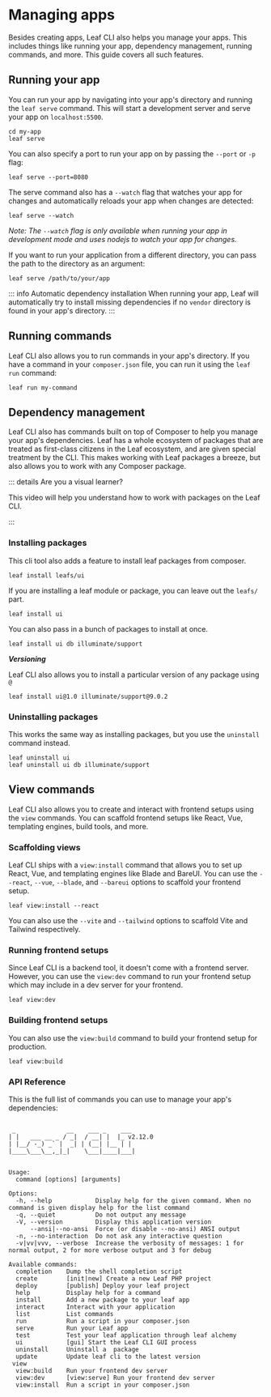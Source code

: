 # Managing apps

<!-- markdownlint-disable no-inline-html -->

<script setup>
import VideoModal from '@theme/components/shared/VideoModal.vue'
</script>

Besides creating apps, Leaf CLI also helps you manage your apps. This includes things like running your app, dependency management, running commands, and more. This guide covers all such features.

## Running your app

You can run your app by navigating into your app's directory and running the `leaf serve` command. This will start a development server and serve your app on `localhost:5500`.

```bash:no-line-numbers
cd my-app
leaf serve
```

You can also specify a port to run your app on by passing the `--port` or `-p` flag:

```bash:no-line-numbers
leaf serve --port=8080
```

The serve command also has a `--watch` flag that watches your app for changes and automatically reloads your app when changes are detected:

```bash:no-line-numbers
leaf serve --watch
```

*Note: The `--watch` flag is only available when running your app in development mode and uses nodejs to watch your app for changes.*

If you want to run your application from a different directory, you can pass the path to the directory as an argument:

```bash:no-line-numbers
leaf serve /path/to/your/app
```

::: info Automatic dependency installation
When running your app, Leaf will automatically try to install missing dependencies if no `vendor` directory is found in your app's directory.
:::

## Running commands

Leaf CLI also allows you to run commands in your app's directory. If you have a command in your `composer.json` file, you can run it using the `leaf run` command:

```bash:no-line-numbers
leaf run my-command
```

## Dependency management

Leaf CLI also has commands built on top of Composer to help you manage your app's dependencies. Leaf has a whole ecosystem of packages that are treated as first-class citizens in the Leaf ecosystem, and are given special treatment by the CLI. This makes working with Leaf packages a breeze, but also allows you to work with any Composer package.

::: details Are you a visual learner?

This video will help you understand how to work with packages on the Leaf CLI.

<VideoModal
  subject="Working with packages on the Leaf CLI"
  description="Working with packages and the leaf cli"
  videoUrl="https://www.youtube.com/embed/K9jSl_xpr48"
/>

:::

### Installing packages

This cli tool also adds a feature to install leaf packages from composer.

```bash:no-line-numbers
leaf install leafs/ui
```

If you are installing a leaf module or package, you can leave out the `leafs/` part.

```bash:no-line-numbers
leaf install ui
```

You can also pass in a bunch of packages to install at once.

```bash:no-line-numbers
leaf install ui db illuminate/support
```

***Versioning***

Leaf CLI also allows you to install a particular version of any package using `@`

```bash:no-line-numbers
leaf install ui@1.0 illuminate/support@9.0.2
```

### Uninstalling packages

This works the same way as installing packages, but you use the `uninstall` command instead.

```bash:no-line-numbers
leaf uninstall ui
leaf uninstall ui db illuminate/support
```

## View commands

Leaf CLI also allows you to create and interact with frontend setups using the `view` commands. You can scaffold frontend setups like React, Vue, templating engines, build tools, and more.

### Scaffolding views

Leaf CLI ships with a `view:install` command that allows you to set up React, Vue, and templating engines like Blade and BareUI. You can use the `--react`, `--vue`, `--blade`, and `--bareui` options to scaffold your frontend setup.

```bash:no-line-numbers
leaf view:install --react
```

You can also use the `--vite` and `--tailwind` options to scaffold Vite and Tailwind respectively.

### Running frontend setups

Since Leaf CLI is a backend tool, it doesn't come with a frontend server. However, you can use the `view:dev` command to run your frontend setup which may include in a dev server for your frontend.

```bash:no-line-numbers
leaf view:dev
```

### Building frontend setups

You can also use the `view:build` command to build your frontend setup for production.

```bash:no-line-numbers
leaf view:build
```

### API Reference

This is the full list of commands you can use to manage your app's dependencies:

```bash:no-line-numbers

 _              __    ___ _    ___ 
| |   ___ __ _ / _|  / __| |  |_ v2.12.0
| |__/ -_) _` |  _| | (__| |__ | | 
|____\___\__,_|_|    \___|____|___|                       


Usage:
  command [options] [arguments]

Options:
  -h, --help            Display help for the given command. When no command is given display help for the list command
  -q, --quiet           Do not output any message
  -V, --version         Display this application version
      --ansi|--no-ansi  Force (or disable --no-ansi) ANSI output
  -n, --no-interaction  Do not ask any interactive question
  -v|vv|vvv, --verbose  Increase the verbosity of messages: 1 for normal output, 2 for more verbose output and 3 for debug

Available commands:
  completion    Dump the shell completion script
  create        [init|new] Create a new Leaf PHP project
  deploy        [publish] Deploy your leaf project
  help          Display help for a command
  install       Add a new package to your leaf app
  interact      Interact with your application
  list          List commands
  run           Run a script in your composer.json
  serve         Run your Leaf app
  test          Test your leaf application through leaf alchemy
  ui            [gui] Start the Leaf CLI GUI process
  uninstall     Uninstall a  package
  update        Update leaf cli to the latest version
 view
  view:build    Run your frontend dev server
  view:dev      [view:serve] Run your frontend dev server
  view:install  Run a script in your composer.json
```

